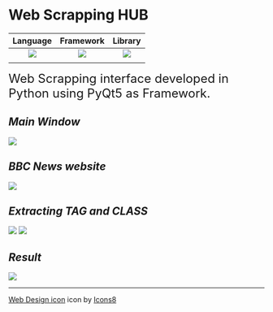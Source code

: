 # Web Scrapping HUB

|Language|Framework|Library|
|:-:|:-:|:-:|
|![](https://i.imgur.com/QRuBmpk.png)|![](https://i.imgur.com/5rP4JC9.png)|![](https://www.crummy.com/software/BeautifulSoup/bs4/doc/_images/6.1.jpg)|
|||

<span style="font-size: 24px;">Web Scrapping interface developed in Python using PyQt5 as Framework.</span>

## ***Main Window***  
  
![](https://i.imgur.com/jRtokkp.png)

## ***BBC News website***
![](https://i.imgur.com/0sw2S57.png)

## ***Extracting TAG and CLASS***
![](https://i.imgur.com/LWvW2oq.png)
![](https://i.imgur.com/Xm8jq2x.png)

## ***Result***
![](https://i.imgur.com/J6bv4cC.png)

---

<a target="_blank" href="undefined/icons/set/web-design">Web Design icon</a> icon by <a target="_blank" href="">Icons8</a>